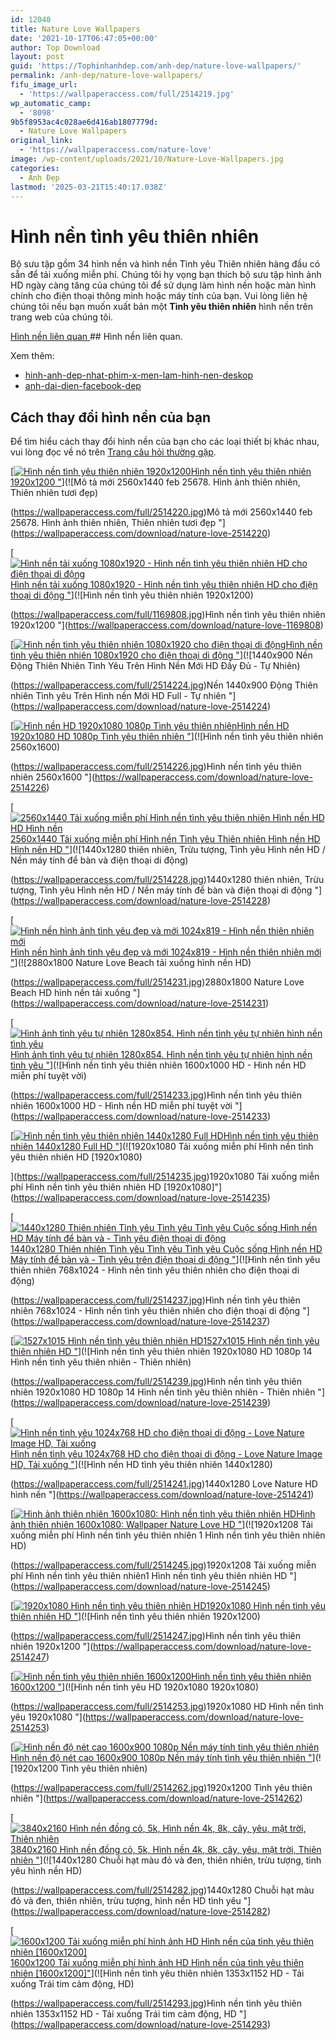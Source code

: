 ```yaml
---
id: 12040
title: Nature Love Wallpapers
date: '2021-10-17T06:47:05+00:00'
author: Top Download
layout: post
guid: 'https://Tophinhanhdep.com/anh-dep/nature-love-wallpapers/'
permalink: /anh-dep/nature-love-wallpapers/
fifu_image_url:
  - 'https://wallpaperaccess.com/full/2514219.jpg'
wp_automatic_camp:
  - '8098'
9b5f8953ac4c028ae6d416ab1807779d:
  - Nature Love Wallpapers
original_link:
  - 'https://wallpaperaccess.com/nature-love'
image: /wp-content/uploads/2021/10/Nature-Love-Wallpapers.jpg
categories:
  - Ảnh Đẹp
lastmod: '2025-03-21T15:40:17.038Z'
---
```

# Hình nền tình yêu thiên nhiên

Bộ sưu tập gồm 34 hình nền và hình nền Tình yêu Thiên nhiên hàng đầu có sẵn để tải xuống miễn phí. Chúng tôi hy vọng bạn thích bộ sưu tập hình ảnh HD ngày càng tăng của chúng tôi để sử dụng làm hình nền hoặc màn hình chính cho điện thoại thông minh hoặc máy tính của bạn. Vui lòng liên hệ chúng tôi nếu bạn muốn xuất bản một **Tình yêu thiên nhiên** hình nền trên trang web của chúng tôi.

[Hình nền liên quan ](#related) ## Hình nền liên quan.

   
 Xem thêm:

   
- [hinh-anh-dep-nhat-phim-x-men-lam-hinh-nen-deskop](https://tophinhanhdep.com/anh-dep/hinh-anh-dep-nhat-phim-x-men-lam-hinh-nen-deskop/)
- [anh-dai-dien-facebook-dep](https://tophinhanhdep.com/anh-avatar/anh-dai-dien-facebook-dep/)

## Cách thay đổi hình nền của bạn

 Để tìm hiểu cách thay đổi hình nền của bạn cho các loại thiết bị khác nhau, vui lòng đọc về nó trên [Trang câu hỏi thường gặp](https://tophinhanhdep.com/faq/).

  
[[![Hình nền tình yêu thiên nhiên 1920x1200](https://wallpaperaccess.com/full/2514219.jpg)Hình nền tình yêu thiên nhiên 1920x1200 "](https://wallpaperaccess.com/download/nature-love-2514219)](![Mô tả mới 2560x1440 feb 25678. Hình ảnh thiên nhiên, Thiên nhiên tươi đẹp)

(https://wallpaperaccess.com/full/2514220.jpg)Mô tả mới 2560x1440 feb 25678. Hình ảnh thiên nhiên, Thiên nhiên tươi đẹp "](https://wallpaperaccess.com/download/nature-love-2514220)

[[![Hình nền tải xuống 1080x1920 - Hình nền tình yêu thiên nhiên HD cho điện thoại di động](https://wallpaperaccess.com/full/2514221.jpg)Hình nền tải xuống 1080x1920 - Hình nền tình yêu thiên nhiên HD cho điện thoại di động "](https://wallpaperaccess.com/download/nature-love-2514221)](![Hình nền tình yêu thiên nhiên 1920x1200)

(https://wallpaperaccess.com/full/1169808.jpg)Hình nền tình yêu thiên nhiên 1920x1200 "](https://wallpaperaccess.com/download/nature-love-1169808)

[[![Hình nền tình yêu thiên nhiên 1080x1920 cho điện thoại di động](https://wallpaperaccess.com/full/2514223.jpg)Hình nền tình yêu thiên nhiên 1080x1920 cho điện thoại di động "](https://wallpaperaccess.com/download/nature-love-2514223)](![1440x900 Nền Động Thiên Nhiên Tình Yêu Trên Hình Nền Mới HD Đầy Đủ - Tự Nhiên)

(https://wallpaperaccess.com/full/2514224.jpg)Nền 1440x900 Động Thiên nhiên Tình yêu Trên Hình nền Mới HD Full - Tự nhiên "](https://wallpaperaccess.com/download/nature-love-2514224)

[[![Hình nền HD 1920x1080 1080p Tình yêu thiên nhiên](https://wallpaperaccess.com/full/2514225.jpg)Hình nền HD 1920x1080 HD 1080p Tình yêu thiên nhiên "](https://wallpaperaccess.com/download/nature-love-2514225)](![Hình nền tình yêu thiên nhiên 2560x1600)

(https://wallpaperaccess.com/full/2514226.jpg)Hình nền tình yêu thiên nhiên 2560x1600 "](https://wallpaperaccess.com/download/nature-love-2514226)

[[![2560x1440 Tải xuống miễn phí Hình nền tình yêu thiên nhiên Hình nền HD HD Hình nền](https://wallpaperaccess.com/full/2514227.jpg)2560x1440 Tải xuống miễn phí Hình nền Tình yêu Thiên nhiên Hình nền HD Hình nền HD "](https://wallpaperaccess.com/download/nature-love-2514227)](![1440x1280 thiên nhiên, Trừu tượng, Tình yêu Hình nền HD / Nền máy tính để bàn và điện thoại di động)

(https://wallpaperaccess.com/full/2514228.jpg)1440x1280 thiên nhiên, Trừu tượng, Tình yêu Hình nền HD / Nền máy tính để bàn và điện thoại di động "](https://wallpaperaccess.com/download/nature-love-2514228)

[[![Hình nền hình ảnh tình yêu đẹp và mới 1024x819 - Hình nền thiên nhiên mới](https://wallpaperaccess.com/full/2514229.jpg)Hình nền hình ảnh tình yêu đẹp và mới 1024x819 - Hình nền thiên nhiên mới "](https://wallpaperaccess.com/download/nature-love-2514229)](![2880x1800 Nature Love Beach tải xuống hình nền HD)

(https://wallpaperaccess.com/full/2514231.jpg)2880x1800 Nature Love Beach HD hình nền tải xuống "](https://wallpaperaccess.com/download/nature-love-2514231)

[[![Hình ảnh tình yêu tự nhiên 1280x854.  Hình nền tình yêu tự nhiên hình nền tình yêu](https://wallpaperaccess.com/full/2514232.jpg)Hình ảnh tình yêu tự nhiên 1280x854. Hình nền tình yêu tự nhiên hình nền tình yêu "](https://wallpaperaccess.com/download/nature-love-2514232)](![Hình nền tình yêu thiên nhiên 1600x1000 HD - Hình nền HD miễn phí tuyệt vời)

(https://wallpaperaccess.com/full/2514233.jpg)Hình nền tình yêu thiên nhiên 1600x1000 HD - Hình nền HD miễn phí tuyệt vời "](https://wallpaperaccess.com/download/nature-love-2514233)

[[![Hình nền tình yêu thiên nhiên 1440x1280 Full HD](https://wallpaperaccess.com/full/2514234.jpg)Hình nền tình yêu thiên nhiên 1440x1280 Full HD "](https://wallpaperaccess.com/download/nature-love-2514234)](![1920x1080 Tải xuống miễn phí Hình nền tình yêu thiên nhiên HD [1920x1080)

](https://wallpaperaccess.com/full/2514235.jpg)1920x1080 Tải xuống miễn phí Hình nền tình yêu thiên nhiên HD \[1920x1080\]"](https://wallpaperaccess.com/download/nature-love-2514235)

[[![1440x1280 Thiên nhiên Tình yêu Tình yêu Tình yêu Cuộc sống Hình nền HD Máy tính để bàn và - Tình yêu điện thoại di động](https://wallpaperaccess.com/full/2514236.jpg)1440x1280 Thiên nhiên Tình yêu Tình yêu Tình yêu Cuộc sống Hình nền HD Máy tính để bàn và - Tình yêu trên điện thoại di động "](https://wallpaperaccess.com/download/nature-love-2514236)](![Hình nền tình yêu thiên nhiên 768x1024 - Hình nền tình yêu thiên nhiên cho điện thoại di động)

(https://wallpaperaccess.com/full/2514237.jpg)Hình nền tình yêu thiên nhiên 768x1024 - Hình nền tình yêu thiên nhiên cho điện thoại di động "](https://wallpaperaccess.com/download/nature-love-2514237)

[[![1527x1015 Hình nền tình yêu thiên nhiên HD](https://wallpaperaccess.com/full/2514238.jpg)1527x1015 Hình nền tình yêu thiên nhiên HD "](https://wallpaperaccess.com/download/nature-love-2514238)](![Hình nền tình yêu thiên nhiên 1920x1080 HD 1080p 14 Hình nền tình yêu thiên nhiên - Thiên nhiên)

(https://wallpaperaccess.com/full/2514239.jpg)Hình nền tình yêu thiên nhiên 1920x1080 HD 1080p 14 Hình nền tình yêu thiên nhiên - Thiên nhiên "](https://wallpaperaccess.com/download/nature-love-2514239)

[ [![Hình nền tình yêu 1024x768 HD cho điện thoại di động - Love Nature Image HD, Tải xuống](https://wallpaperaccess.com/full/2514240.jpg)Hình nền tình yêu 1024x768 HD cho điện thoại di động - Love Nature Image HD, Tải xuống "](https://wallpaperaccess.com/download/nature-love-2514240)](![Hình nền HD tình yêu thiên nhiên 1440x1280)

(https://wallpaperaccess.com/full/2514241.jpg)1440x1280 Love Nature HD hình nền "](https://wallpaperaccess.com/download/nature-love-2514241)

[[![Hình ảnh thiên nhiên 1600x1080: Hình nền tình yêu thiên nhiên HD](https://wallpaperaccess.com/full/2514243.jpg)Hình ảnh thiên nhiên 1600x1080: Wallpaper Nature Love HD "](https://wallpaperaccess.com/download/nature-love-2514243)](![1920x1208 Tải xuống miễn phí Hình nền tình yêu thiên nhiên 1 Hình nền tình yêu thiên nhiên HD)

(https://wallpaperaccess.com/full/2514245.jpg)1920x1208 Tải xuống miễn phí Hình nền tình yêu thiên nhiên1 Hình nền tình yêu thiên nhiên HD "](https://wallpaperaccess.com/download/nature-love-2514245)

[[![1920x1080 Hình nền tình yêu thiên nhiên HD](https://wallpaperaccess.com/full/731067.jpg)1920x1080 Hình nền tình yêu thiên nhiên HD "](https://wallpaperaccess.com/download/nature-love-731067)](![Hình nền tình yêu thiên nhiên 1920x1200)

(https://wallpaperaccess.com/full/2514247.jpg)Hình nền tình yêu thiên nhiên 1920x1200 "](https://wallpaperaccess.com/download/nature-love-2514247)

[[![Hình nền tình yêu thiên nhiên 1600x1200](https://wallpaperaccess.com/full/1696916.jpg)Hình nền tình yêu thiên nhiên 1600x1200 "](https://wallpaperaccess.com/download/nature-love-1696916)](![Hình nền tình yêu HD 1920x1080 1920x1080)

(https://wallpaperaccess.com/full/2514253.jpg)1920x1080 HD Hình nền tình yêu 1920x1080 "](https://wallpaperaccess.com/download/nature-love-2514253)

[[![Hình nền độ nét cao 1600x900 1080p Nền máy tính tình yêu thiên nhiên](https://wallpaperaccess.com/full/2514254.jpg)Hình nền độ nét cao 1600x900 1080p Nền máy tính tình yêu thiên nhiên "](https://wallpaperaccess.com/download/nature-love-2514254)](![1920x1200 Tình yêu thiên nhiên)

(https://wallpaperaccess.com/full/2514262.jpg)1920x1200 Tình yêu thiên nhiên "](https://wallpaperaccess.com/download/nature-love-2514262)

[[![3840x2160 Hình nền đồng cỏ, 5k, Hình nền 4k, 8k, cây, yêu, mặt trời, Thiên nhiên](https://wallpaperaccess.com/full/2514276.jpg)3840x2160 Hình nền đồng cỏ, 5k, Hình nền 4k, 8k, cây, yêu, mặt trời, Thiên nhiên "](https://wallpaperaccess.com/download/nature-love-2514276)](![1440x1280 Chuỗi hạt màu đỏ và đen, thiên nhiên, trừu tượng, tình yêu hình nền HD)

(https://wallpaperaccess.com/full/2514282.jpg)1440x1280 Chuỗi hạt màu đỏ và đen, thiên nhiên, trừu tượng, hình nền HD tình yêu "](https://wallpaperaccess.com/download/nature-love-2514282)

[[![1600x1200 Tải xuống miễn phí hình ảnh HD Hình nền của tình yêu thiên nhiên [1600x1200]](https://wallpaperaccess.com/full/2514286.jpg)1600x1200 Tải xuống miễn phí hình ảnh HD Hình nền của tình yêu thiên nhiên \[1600x1200\]"](https://wallpaperaccess.com/download/nature-love-2514286)](![Hình nền tình yêu thiên nhiên 1353x1152 HD - Tải xuống Trái tim cảm động, HD)

(https://wallpaperaccess.com/full/2514293.jpg)Hình nền tình yêu thiên nhiên 1353x1152 HD - Tải xuống Trái tim cảm động, HD "](https://wallpaperaccess.com/download/nature-love-2514293)
